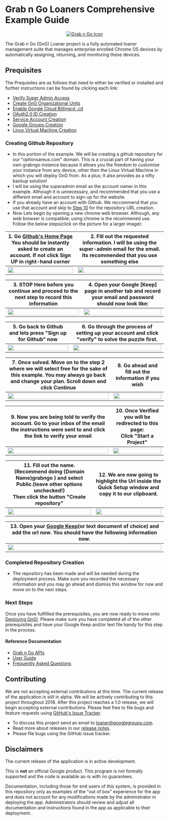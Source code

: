 <!-- mdformat off(GitHub header) -->
Grab n Go Loaners Comprehensive Example Guide
======
<!-- mdformat on -->

<p align="center">
  <a href="#grabngo--">
    <img src="https://storage.googleapis.com/gngloaners/gnglogo.png" alt="Grab n Go Icon" />
  </a>
</p>

The Grab n Go (GnG) Loaner project is a fully automated loaner management suite
that manages enterprise enrolled Chrome OS devices by automatically assigning,
returning, and monitoring these devices.


## Prequisites

The Prequisites are as follows that need to either be verified or installed and
further instructions can be found by clicking each link:


*	[Verify Super Admin Access](https://github.com/kid-yume/gnglinuxdeployment/tree/dev/docs/deployment/prerequisites/verifysuperadminaccess)
*	[Create GnG Organizational Units](https://github.com/kid-yume/gnglinuxdeployment/tree/dev/docs/deployment/prerequisites/organizationalunits)
*	[Enable Google Cloud Billingcd .cd ](https://github.com/kid-yume/gnglinuxdeployment/tree/dev/docs/deployment/prerequisites/billingaccountid)
*	[OAuth2.0 ID Creation](https://github.com/kid-yume/gnglinuxdeployment/tree/dev/docs/deployment/prerequisites/oauthid)
*	[Service Account Creation](https://github.com/kid-yume/gnglinuxdeployment/tree/dev/docs/deployment/prerequisites/serviceaccountcreation)
*	[Google Groups Creation](https://github.com/kid-yume/gnglinuxdeployment/tree/dev/docs/deployment/prerequisites/googlegroupcreation)
*	[Linux Virtual Machine Creation](https://github.com/kid-yume/gnglinuxdeployment/tree/dev/docs/deployment/prerequisites/virtualmachinecreation)


### Creating Github Repository
*	In this portion of the example. We will be creating a github repository for our "optionsareus.com" domain. This 
is a crucial part of having your own grabngo instance because it allows you the freedom to customize your instance from 
any device, other then the Linux Virtual Machine in which you will deploy GnG from. As a plus; It also provides as a nifty
backup solution! 
*	I will be using the superadmin email as the account owner in this example. Although it is unnecessary, and recommended
that you use a different email and account to sign-up for the website. 
*	If you already have an account with Github. We reccommend that you use that account and skip to [Step 10]()
for the repository URL creation.
*	Now Lets begin by opening a new chrome web browser. Although, any web browser is compatible; using chrome is the recommened use. 
Follow the below steps(click on the picture for a larger image):



**1.**	Go [Github's Home Page](https://github.com/) You should be instantly asked to create an account. If not click **Sign UP** in right-hand corner     |**2.**  Fill out the requested information. I will be using the super-admin email for the email. Its recommended that you use something else
:-------------------------:|:-------------------------:
 <a href="https://storage.googleapis.com/gngloaner-compwalkt/Comprehensive%20Walkthrough/githubcreation/pic1.jpg"><img src="https://storage.googleapis.com/gngloaner-compwalkt/Comprehensive%20Walkthrough/githubcreation/pic1%4050%25.jpg" style="width:100%"/></a> |  <a href="https://storage.googleapis.com/gngloaner-compwalkt/Comprehensive%20Walkthrough/githubcreation/pic2.jpg"><img src="https://storage.googleapis.com/gngloaner-compwalkt/Comprehensive%20Walkthrough/githubcreation/pic2%4050%25.jpg" style="width:100%"/></a>
 
 
**3.**	**STOP** Here before you continue and proceed to the next step to record this information     |**4.**  Open your Google [Keep] page in another tab and record your email and password should now look like:
:-------------------------:|:-------------------------:
<a href="https://storage.googleapis.com/gngloaner-compwalkt/Comprehensive%20Walkthrough/githubcreation/pic3.jpg"><img src="https://storage.googleapis.com/gngloaner-compwalkt/Comprehensive%20Walkthrough/githubcreation/pic3%4050%25.jpg" style="width:100%"/></a> |  <a href="https://storage.googleapis.com/gngloaner-compwalkt/Comprehensive%20Walkthrough/githubcreation/pic4.jpg"><img src="https://storage.googleapis.com/gngloaner-compwalkt/Comprehensive%20Walkthrough/githubcreation/pic4%4050%25.jpg" style="width:100%"/></a>


**5.**	Go back to Github and lets press "Sign up for Github" now      |**6.**  Go through the process of setting up your account and click "verify" to solve the puzzle first. 
:-------------------------:|:-------------------------:
<a href="https://storage.googleapis.com/gngloaner-compwalkt/Comprehensive%20Walkthrough/githubcreation/pic5.jpg"><img src="https://storage.googleapis.com/gngloaner-compwalkt/Comprehensive%20Walkthrough/githubcreation/pic5%4050%25.jpg" style="width:100%"/></a> |  <a href="https://storage.googleapis.com/gngloaner-compwalkt/Comprehensive%20Walkthrough/githubcreation/pic6.jpg"><img src="https://storage.googleapis.com/gngloaner-compwalkt/Comprehensive%20Walkthrough/githubcreation/pic6%4050%25.jpg" style="width:100%"/></a>


**7.**	Once solved. Move on to the step 2 where we will select free for the sake of this example. You may always go back and change your plan. Scroll down and click Continue      |**8.**  Go ahead and fill out the information if you wish
:-------------------------:|:-------------------------:
<a href="https://storage.googleapis.com/gngloaner-compwalkt/Comprehensive%20Walkthrough/githubcreation/pic7.jpg"><img src="https://storage.googleapis.com/gngloaner-compwalkt/Comprehensive%20Walkthrough/githubcreation/pic7%4050%25.jpg" style="width:100%"/></a> |  <a href="https://storage.googleapis.com/gngloaner-compwalkt/Comprehensive%20Walkthrough/githubcreation/pic8.jpg"><img src="https://storage.googleapis.com/gngloaner-compwalkt/Comprehensive%20Walkthrough/githubcreation/pic8%4050%25.jpg" style="width:100%"/></a> 



**9.**	Now you are being told to verify the account. Go to your inbox of the email the instructions were sent to and click the link to verify your email        |**10.**  Once Verified you will be redirected to this page:<br> Click "Start a Project"
:-------------------------:|:-------------------------:
<a href="https://storage.googleapis.com/gngloaner-compwalkt/Comprehensive%20Walkthrough/githubcreation/pic9.jpg"><img src="https://storage.googleapis.com/gngloaner-compwalkt/Comprehensive%20Walkthrough/githubcreation/pic9%4050%25.jpg" style="width:100%"/></a> |  <a href="https://storage.googleapis.com/gngloaner-compwalkt/Comprehensive%20Walkthrough/githubcreation/pic10.jpg"><img src="https://storage.googleapis.com/gngloaner-compwalkt/Comprehensive%20Walkthrough/githubcreation/pic10%4050%25.jpg" style="width:100%"/></a> 



**11.**	Fill out the name.(Recommend doing {Domain Name}grabngo ) and select Public.**(leave other options unchecked!)**  <br> Then click the button "Create repository"     |**12.**  We are now going to highlight the Url inside the Quick Setup window and copy it to our clipboard.
:-------------------------:|:-------------------------:
<a href="https://storage.googleapis.com/gngloaner-compwalkt/Comprehensive%20Walkthrough/githubcreation/pic11.jpg"><img src="https://storage.googleapis.com/gngloaner-compwalkt/Comprehensive%20Walkthrough/githubcreation/pic11%4050%25.jpg" style="width:100%"/></a> |  <a href="https://storage.googleapis.com/gngloaner-compwalkt/Comprehensive%20Walkthrough/githubcreation/pic12.jpg"><img src="https://storage.googleapis.com/gngloaner-compwalkt/Comprehensive%20Walkthrough/githubcreation/pic12%4050%25.jpg" style="width:100%"/></a> 



**13.**	Open your [Google Keep](https://keep.google.com/u/0/)(or text document of choice) and add the url now. You should have the following information now. |
:-------------------------:|
<a href="https://storage.googleapis.com/gngloaner-compwalkt/Comprehensive%20Walkthrough/githubcreation/pic13.jpg"><img src="https://storage.googleapis.com/gngloaner-compwalkt/Comprehensive%20Walkthrough/githubcreation/pic13%4050%25.jpg" style="width:100%"/></a> | 

### Completed Repository Creation
*	The repository has been made and will be needed during the deployment process. Make sure you recorded the necessary information and you may go ahead and dismiss this window for now and move on to the next steps. 



### Next Steps
Once you have fullfilled the prerequisites, you are now ready to move onto [Deploying GnG!](https://github.com/kid-yume/gnglinuxdeployment/tree/dev/docs/deployment/mac-linux). Please make sure you have completed all of the other prerequisites 
and have your Google Keep and/or text file handy for this step in the process. 
  
#### Reference Documentation

-   [Grab n Go APIs](docs/gng_apis.md)
-   [User Guide](docs/user_guide.md)
-   [Frequently Asked
    Questions](docs/faq.md)

## Contributing

We are not accepting external contributions at this time. The current release of
the application is still in alpha. We will be actively contributing to this
project throughout 2018. After this project reaches a 1.0 release, we will begin
accepting external contributions. Please feel free to file bugs and feature
requests using [GitHub's Issue
Tracker](https://github.com/google/loaner/issues).

* To discuss this project send an email to loaner@googlegroups.com.
* Read more about releases in our [release notes](docs/release_notes.md).
* Please file bugs using the GitHub issue tracker.


## Disclaimers

The current release of the application is in active development.

This is **not** an official Google product. This program is not formally
supported and the code is available as-is with no guarantees.

Documentation, including those for end users of this system, is provided in this
repository only as examples of the "out of box" experience for the app and does
not account for any modifications made by the administrator in deploying the
app. Administrators should review and adjust all documentation and instructions
found in the app as applicable to their deployment.
